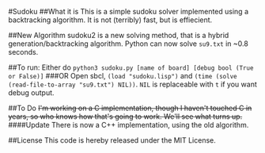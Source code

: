 #Sudoku
##What it is
This is a simple sudoku solver implemented using a backtracking algorithm. It is not (terribly) fast, but is effiecient.

##New Algorithm
sudoku2 is a new solving method, that is a hybrid generation/backtracking algorithm. Python can now solve `su9.txt` in ~0.8 seconds.
  
##To run:
Either do `python3 sudoku.py [name of board] [debug bool (True or False)]`
###OR
Open sbcl, `(load "sudoku.lisp")` and `(time (solve (read-file-to-array "su9.txt") NIL))`. `NIL` is replaceable with `t` if you want debug output.

##To Do
~~I'm working on a C implementation, though I haven't touched C in years, so who knows how that's going to work. We'll see what turns up.~~
####Update
There is now a C++ implementation, using the old algorithm.

##License
This code is hereby released under the MIT License.
